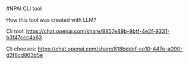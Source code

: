 #NPAI CLI tool



How this tool was created with LLM?

Cli tool: https://chat.openai.com/share/9857e89b-9bff-4e2f-9331-b3f47ccc4a63

Cli chooses: https://chat.openai.com/share/818bddef-ce10-447e-a090-d3f8cd863b5e
